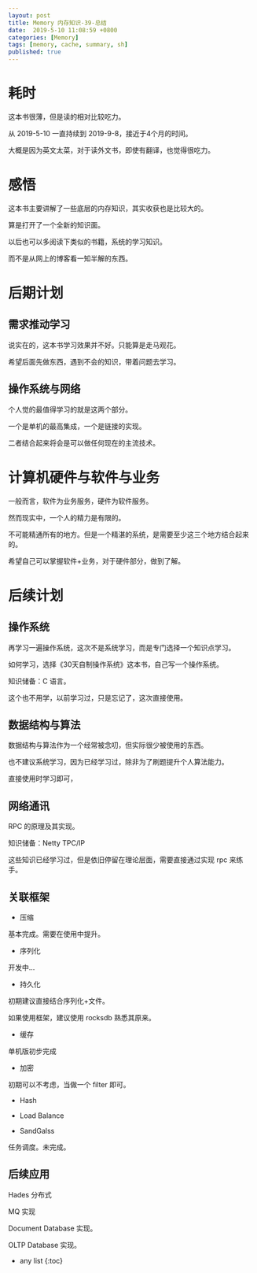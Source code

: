 ```yaml
---
layout: post
title: Memory 内存知识-39-总结
date:  2019-5-10 11:08:59 +0800
categories: [Memory]
tags: [memory, cache, summary, sh]
published: true
---
```


# 耗时

这本书很薄，但是读的相对比较吃力。

从 2019-5-10 一直持续到 2019-9-8，接近于4个月的时间。

大概是因为英文太菜，对于读外文书，即使有翻译，也觉得很吃力。

# 感悟

这本书主要讲解了一些底层的内存知识，其实收获也是比较大的。

算是打开了一个全新的知识面。

以后也可以多阅读下类似的书籍，系统的学习知识。

而不是从网上的博客看一知半解的东西。

# 后期计划

## 需求推动学习

说实在的，这本书学习效果并不好。只能算是走马观花。

希望后面先做东西，遇到不会的知识，带着问题去学习。

## 操作系统与网络

个人觉的最值得学习的就是这两个部分。

一个是单机的最高集成，一个是链接的实现。

二者结合起来将会是可以做任何现在的主流技术。

# 计算机硬件与软件与业务

一般而言，软件为业务服务，硬件为软件服务。

然而现实中，一个人的精力是有限的。

不可能精通所有的地方。但是一个精湛的系统，是需要至少这三个地方结合起来的。

希望自己可以掌握软件+业务，对于硬件部分，做到了解。


# 后续计划

## 操作系统

再学习一遍操作系统，这次不是系统学习，而是专门选择一个知识点学习。

如何学习，选择《30天自制操作系统》这本书，自己写一个操作系统。

知识储备：C 语言。

这个也不用学，以前学习过，只是忘记了，这次直接使用。

## 数据结构与算法

数据结构与算法作为一个经常被念叨，但实际很少被使用的东西。

也不建议系统学习，因为已经学习过，除非为了刷题提升个人算法能力。

直接使用时学习即可，

## 网络通讯

RPC 的原理及其实现。

知识储备：Netty TPC/IP 

这些知识已经学习过，但是依旧停留在理论层面，需要直接通过实现 rpc 来练手。

## 关联框架

- 压缩

基本完成。需要在使用中提升。

- 序列化

开发中...

- 持久化

初期建议直接结合序列化+文件。

如果使用框架，建议使用 rocksdb 熟悉其原来。

- 缓存

单机版初步完成

- 加密

初期可以不考虑，当做一个 filter 即可。

- Hash

- Load Balance

- SandGalss

任务调度。未完成。

## 后续应用

Hades 分布式

MQ 实现

Document Database 实现。

OLTP Database 实现。

* any list
{:toc}